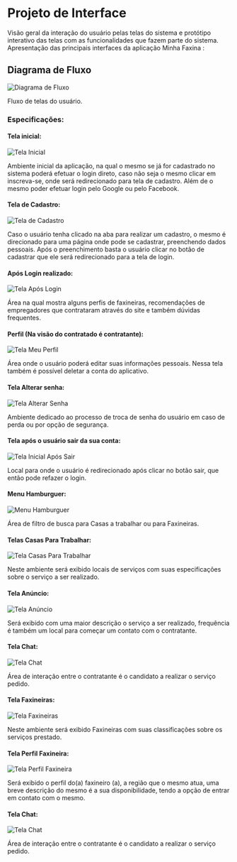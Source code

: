
# Projeto de Interface


Visão geral da interação do usuário pelas telas do sistema e protótipo interativo das telas com as funcionalidades que fazem parte do sistema. Apresentação  das principais interfaces da aplicação Minha Faxina :

## Diagrama de Fluxo


![Diagrama de Fluxo](https://user-images.githubusercontent.com/101114385/189343917-fa37edaf-904e-420b-bb42-9d328c767a97.jpg)


Fluxo de telas do usuário.

### Especificações:

#### Tela inicial:

![Tela Inicial](https://user-images.githubusercontent.com/101114385/189343947-c2ae71df-348d-497b-a8bf-81eb3934c3d1.jpg)

Ambiente inicial da aplicação, na qual o mesmo se já for cadastrado no sistema poderá efetuar o login direto, caso não seja o mesmo clicar em inscreva-se, onde será redirecionado para tela de cadastro. Além de o mesmo poder efetuar login pelo Google ou pelo Facebook.

#### Tela de Cadastro:

![Tela de Cadastro](https://user-images.githubusercontent.com/101114385/189343938-f1c018bb-7bdd-44a7-a845-40063c4c01ff.jpg)

Caso o usuário tenha clicado na aba para realizar um cadastro, o mesmo é direcionado para uma página onde pode se cadastrar, preenchendo dados pessoais. Após o preenchimento basta o usuário clicar no botão de cadastrar que ele será redirecionado para a tela de login.

#### Após Login realizado:

![Tela Após Login](https://user-images.githubusercontent.com/101114385/189343931-75fb9b91-5744-4518-894c-0c61fbb544f5.jpg)

Área na qual mostra alguns perfis de faxineiras, recomendações de empregadores que contrataram através do site e também dúvidas frequentes.

#### Perfil (Na visão do contratado é contratante):

![Tela Meu Perfil](https://user-images.githubusercontent.com/101114385/189343949-88b0283f-2158-404e-85a4-8086388e4b2e.jpg)

Área onde o usuário poderá editar suas informações pessoais. Nessa tela também é possível deletar a conta do aplicativo.

#### Tela Alterar senha:

![Tela Alterar Senha](https://user-images.githubusercontent.com/101114385/189343925-35451117-d26f-43ce-b7e4-c368852e5725.jpg)

Ambiente dedicado ao processo de troca de senha do usuário em caso de perda ou por opção de segurança.

#### Tela após o usuário sair da sua conta:

![Tela Inicial Após Sair](https://user-images.githubusercontent.com/101114385/189343946-d79ba88f-31dd-409c-973d-064f9404ddbd.jpg)

Local para onde o usuário é redirecionado após clicar no botão sair, que então pode refazer o login.

#### Menu Hamburguer:

![Menu Hamburguer](https://user-images.githubusercontent.com/101114385/189343923-b60e610b-2ad5-4f8f-96e3-19d61935321d.jpg)

Área de filtro de busca para Casas a trabalhar ou para Faxineiras.

#### Telas Casas Para Trabalhar:

![Tela Casas Para Trabalhar](https://user-images.githubusercontent.com/101114385/189343933-d072ee5e-7a7e-446e-b093-0f6485ec5ae2.jpg)

Neste ambiente será exibido locais de serviços com suas especificações sobre o serviço a ser realizado.

#### Tela Anúncio:

![Tela Anúncio](https://user-images.githubusercontent.com/101114385/189343928-8fa262cb-08e7-4f8e-90a4-992026bfb129.jpg)

Será exibido com uma maior descrição o serviço a ser realizado, frequência é também um local para começar um contato com o contratante.

#### Tela Chat:

![Tela Chat](https://user-images.githubusercontent.com/101114385/189343935-e054cd78-ec8c-4079-8c9e-6744b12a01be.jpg)

Área de interação entre o contratante é o candidato a realizar o serviço pedido.

#### Tela Faxineiras:

![Tela Faxineiras](https://user-images.githubusercontent.com/101114385/189343940-2884981a-5936-4794-94e1-4486df8498f8.jpg)

Neste ambiente será exibido Faxineiras com suas classificações sobre os serviços prestado.

#### Tela Perfil Faxineira:

![Tela Perfil Faxineira](https://user-images.githubusercontent.com/101114385/189343952-0793ec1a-c8aa-435c-b47b-8a604ce69375.jpg)

Será exibido o perfil do(a) faxineiro (a), a região que o mesmo atua, uma breve descrição do mesmo é a sua disponibilidade, tendo a opção de entrar em contato com o mesmo.

#### Tela Chat:

![Tela Chat](https://user-images.githubusercontent.com/101114385/189343935-e054cd78-ec8c-4079-8c9e-6744b12a01be.jpg)

Área de interação entre o contratante é o candidato a realizar o serviço pedido.
